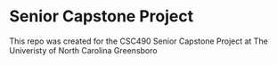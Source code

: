 # Senior Capstone Project

This repo was created for the CSC490 Senior Capstone Project at The Univeristy of North Carolina Greensboro
